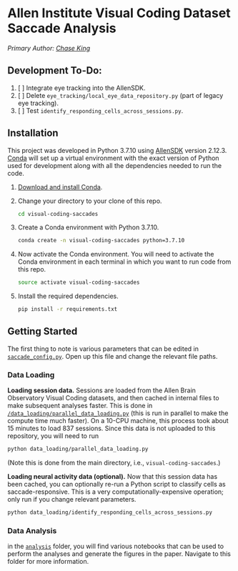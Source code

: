# Allen Institute Visual Coding Dataset Saccade Analysis
*Primary Author: [Chase King](https://chaseking.me)*

## Development To-Do:
1. [ ] Integrate eye tracking into the AllenSDK.
2. [ ] Delete `eye_tracking/local_eye_data_repository.py` (part of legacy eye tracking).
3. [ ] Test `identify_responding_cells_across_sessions.py`.

## Installation
This project was developed in Python 3.7.10 using [AllenSDK](https://allensdk.readthedocs.io/en/latest/) version 2.12.3. [Conda](https://conda.io/) will set up a virtual environment with the exact version of Python used for development along with all the dependencies needed to run the code.

1.  [Download and install Conda](https://conda.io/docs/download.html).

2.  Change your directory to your clone of this repo.
    ```bash
    cd visual-coding-saccades
    ```

3.  Create a Conda environment with Python 3.7.10.
    ```bash
    conda create -n visual-coding-saccades python=3.7.10
    ```

4.  Now activate the Conda environment. You will need to activate the Conda environment in each terminal in which you want to run code from this repo.
    ```bash
    source activate visual-coding-saccades
    ```

5.  Install the required dependencies.
    ```bash
    pip install -r requirements.txt
    ```

## Getting Started

The first thing to note is various parameters that can be edited in [`saccade_config.py`](saccade_config.py). Open up this file and change the relevant file paths.

### Data Loading

**Loading session data.** Sessions are loaded from the Allen Brain Observatory Visual Coding datasets, and then cached in internal files to make subsequent analyses faster. This is done in [`/data_loading/parallel_data_loading.py`](/data_loading/parallel_data_loading.py) (this is run in parallel to make the compute time much faster). On a 10-CPU machine, this process took about 15 minutes to load 837 sessions. Since this data is not uploaded to this repository, you will need to run

```bash
python data_loading/parallel_data_loading.py
```

(Note this is done from the main directory, i.e., `visual-coding-saccades`.)

**Loading neural activity data (optional).** Now that this session data has been cached, you can optionally re-run a Python script to classify cells as saccade-responsive. This is a very computationally-expensive operation; only run if you change relevant parameters.

```bash
python data_loading/identify_responding_cells_across_sessions.py
```

### Data Analysis
in the [`analysis`](/analysis) folder, you will find various notebooks that can be used to perform the analyses and generate the figures in the paper. Navigate to this folder for more information.